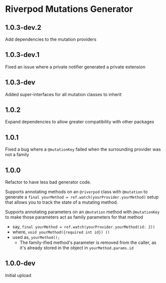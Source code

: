 # Riverpod Mutations Generator

## 1.0.3-dev.2

Add dependencies to the mutation providers

## 1.0.3-dev.1

Fixed an issue where a private notifier generated a private extension

## 1.0.3-dev

Added super-interfaces for all mutation classes to inherit

## 1.0.2

Expand dependencies to allow greater compatibility with other packages

## 1.0.1

Fixed a bug where a `@mutationKey` failed when the surrounding provider was not a family

## 1.0.0

Refactor to have less bad generator code.

Supports annotating methods on an `@riverpod` class with `@mutation` to generate a `final yourMethod = ref.watch(yourProvider.yourMethod)` setup that allows you to track the state of a mutating method.

Supports annotating parameters on an `@mutation` method with `@mutationKey` to make those parameters act as family parameters for that method

- say, `final yourMethod = ref.watch(yourProvider.yourMethod(id: 2))`
- where, `void yourMethod({required int id}) ()`
- used as, `yourMethod();`
  - The family-ified method's parameter is removed from the caller, as it's already stored in the object in `yourMethod.params.id`

## 1.0.0-dev

Initial upload
